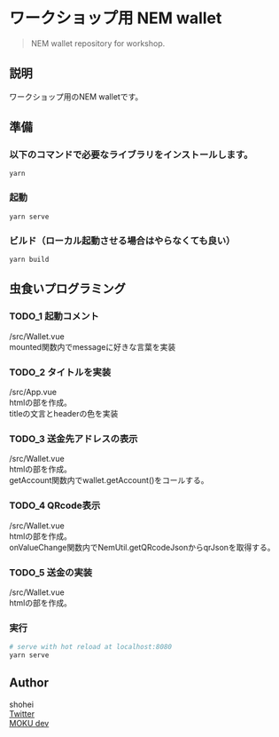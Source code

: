 # ワークショップ用 NEM wallet
> NEM wallet repository for workshop.

## 説明
ワークショップ用のNEM walletです。

## 準備
### 以下のコマンドで必要なライブラリをインストールします。
```
yarn
```

### 起動
```
yarn serve
```

### ビルド（ローカル起動させる場合はやらなくても良い）
```
yarn build
```

## 虫食いプログラミング
### TODO_1 起動コメント
/src/Wallet.vue<br>
mounted関数内でmessageに好きな言葉を実装

### TODO_2 タイトルを実装
/src/App.vue<br>
htmlの部を作成。<br>
titleの文言とheaderの色を実装

### TODO_3 送金先アドレスの表示
/src/Wallet.vue<br>
htmlの部を作成。<br>
getAccount関数内でwallet.getAccount()をコールする。

### TODO_4 QRcode表示
/src/Wallet.vue<br>
htmlの部を作成。<br>
onValueChange関数内でNemUtil.getQRcodeJsonからqrJsonを取得する。

### TODO_5 送金の実装
/src/Wallet.vue<br>
htmlの部を作成。

### 実行
``` bash
# serve with hot reload at localhost:8080
yarn serve
```

## Author
shohei<br>
[Twitter](https://twitter.com/hobbydevelop)<br>
[MOKU dev](https://mokudev.connpass.com/)
